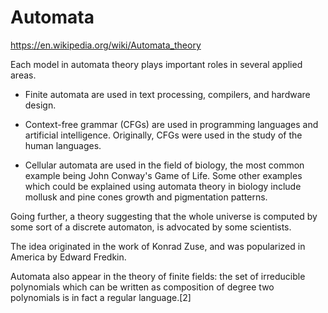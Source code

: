 # Automata
https://en.wikipedia.org/wiki/Automata_theory

Each model in automata theory plays important roles in several applied areas. 

- Finite automata are used in text processing, compilers, and hardware design.

- Context-free grammar (CFGs) are used in programming languages and artificial intelligence.
Originally, CFGs were used in the study of the human languages.

- Cellular automata are used in the field of biology, the most common example being John Conway's Game of Life. Some other examples which could be explained using automata theory in biology include mollusk and pine cones growth and pigmentation patterns.

Going further, a theory suggesting that the whole universe is computed by some sort of a discrete automaton, is advocated by some scientists.

The idea originated in the work of Konrad Zuse, and was popularized in America by Edward Fredkin.

Automata also appear in the theory of finite fields: the set of irreducible polynomials which can be written as composition of degree two polynomials is in fact a regular language.[2]